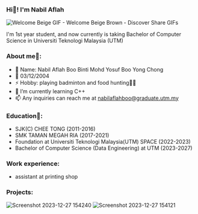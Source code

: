 ### Hi👋! I'm Nabil Aflah
![Welcome Beige GIF - Welcome Beige Brown - Discover   Share GIFs](https://github.com/aflahh12/aflahh12/assets/147508136/9fc0048e-1289-4ec0-bbe6-87f75c7df055)

I'm 1st year student, and now currently is taking Bachelor of Computer Science in Universiti Teknologi Malaysia (UTM)

### About me🧐:
- 🌺 Name: Nabil Aflah Boo Binti Mohd Yosuf Boo Yong Chong
- 🎂 03/12/2004
- ⚡ Hobby: playing badminton and food hunting🥨🥐
- 🌱 I’m currently learning C++
- 📫 Any inquiries can reach me at nabilaflahboo@graduate.utm.my

### Education🏫:
- SJK(C) CHEE TONG (2011-2016)
- SMK TAMAN MEGAH RIA (2017-2021)
- Foundation at Universiti Teknologi Malaysia(UTM) SPACE (2022-2023)
- Bachelor of Computer Science (Data Engineering) at UTM (2023-2027)

### Work experience:
- assistant at printing shop

### Projects:
![Screenshot 2023-12-27 154240](https://github.com/aflahh12/aflahh12/assets/147508136/d462fc37-cf90-48a1-aafc-437f176479d1)
![Screenshot 2023-12-27 154121](https://github.com/aflahh12/aflahh12/assets/147508136/ef253314-dd89-413f-be60-fe961cc90123)

<!--
**aflahh12/aflahh12** is a ✨ _special_ ✨ repository because its `README.md` (this file) appears on your GitHub profile.

Here are some ideas to get you started:

- 🔭 I’m currently working on ...
- 🌱 I’m currently learning ...
- 👯 I’m looking to collaborate on ...
- 🤔 I’m looking for help with ...
- 💬 Ask me about ...
-  ...
- 😄 Pronouns: ...
- ⚡ Fun fact: ...
-->
